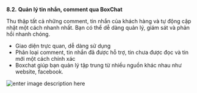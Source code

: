  **8.2.** **Quản lý tin nhắn, comment qua BoxChat**

Thu thập tất cả những comment, tin nhắn của khách hàng và tự động cập nhật một cách nhanh nhất. Bạn có thể dễ dàng quản lý, giám sát và phản hồi nhanh chóng.

-   Giao diện trực quan, dễ dàng sử dụng
-   Phân loại comment, tin nhắn đã được hỗ trợ, tin chưa được đọc và tin mới một cách chính xác
-   Boxchat giúp bạn quản lý tập trung từ nhiều nguồn khác nhau như website, facebook.

![enter image description here](https://static8.muarecdn.com/original/muare/images/2019/11/19/5384421_109.png)

